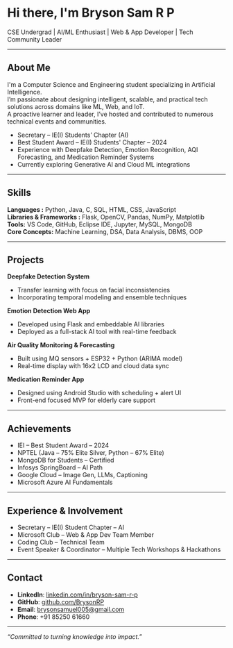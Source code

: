 # Hi there, I'm Bryson Sam R P

CSE Undergrad | AI/ML Enthusiast | Web & App Developer | Tech Community Leader

---

## About Me

I'm a Computer Science and Engineering student specializing in Artificial Intelligence.  
I’m passionate about designing intelligent, scalable, and practical tech solutions across domains like ML, Web, and IoT.  
A proactive learner and leader, I’ve hosted and contributed to numerous technical events and communities.

- Secretary – IE(I) Students’ Chapter (AI)  
- Best Student Award – IE(I) Students' Chapter – 2024  
- Experience with Deepfake Detection, Emotion Recognition, AQI Forecasting, and Medication Reminder Systems  
- Currently exploring Generative AI and Cloud ML integrations

---

## Skills

**Languages :** Python, Java, C, SQL, HTML, CSS, JavaScript  
**Libraries & Frameworks :** Flask, OpenCV, Pandas, NumPy, Matplotlib  
**Tools:** VS Code, GitHub, Eclipse IDE, Jupyter, MySQL, MongoDB  
**Core Concepts:** Machine Learning, DSA, Data Analysis, DBMS, OOP  

---

## Projects

**Deepfake Detection System**  
- Transfer learning with focus on facial inconsistencies  
- Incorporating temporal modeling and ensemble techniques

**Emotion Detection Web App**  
- Developed using Flask and embeddable AI libraries  
- Deployed as a full-stack AI tool with real-time feedback

**Air Quality Monitoring & Forecasting**  
- Built using MQ sensors + ESP32 + Python (ARIMA model)  
- Real-time display with 16x2 LCD and cloud data sync

**Medication Reminder App**  
- Designed using Android Studio with scheduling + alert UI  
- Front-end focused MVP for elderly care support

---

## Achievements

- IEI – Best Student Award – 2024  
- NPTEL (Java – 75% Elite Silver, Python – 67% Elite)  
- MongoDB for Students – Certified  
- Infosys SpringBoard – AI Path  
- Google Cloud – Image Gen, LLMs, Captioning  
- Microsoft Azure AI Fundamentals  

---

## Experience & Involvement

- Secretary – IE(I) Student Chapter – AI  
- Microsoft Club – Web & App Dev Team Member  
- Coding Club – Technical Team  
- Event Speaker & Coordinator – Multiple Tech Workshops & Hackathons  

---

## Contact

- **LinkedIn**: [linkedin.com/in/bryson-sam-r-p](https://linkedin.com/in/bryson-sam-r-p)  
- **GitHub**: [github.com/BrysonRP](https://github.com/BrysonRP)  
- **Email**: brysonsamuel005@gmail.com  
- **Phone**: +91 85250 61660  

---

_“Committed to turning knowledge into impact.”_


<!-- GitHub Stats (Optional) -->
<!--
![Bryson's GitHub Stats](https://github-readme-stats.vercel.app/api?username=yourusername&show_icons=true&theme=default)
-->

